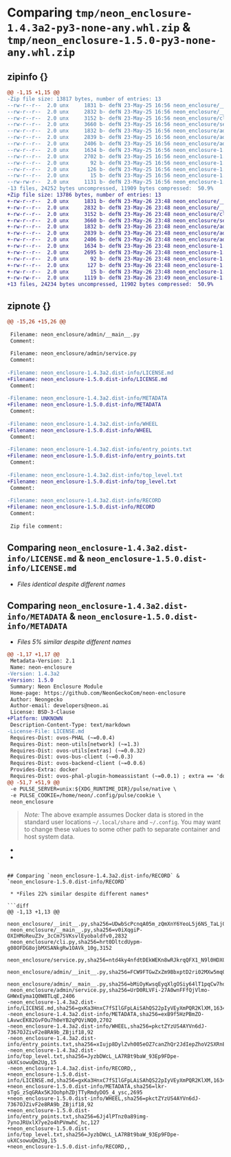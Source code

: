 # Comparing `tmp/neon_enclosure-1.4.3a2-py3-none-any.whl.zip` & `tmp/neon_enclosure-1.5.0-py3-none-any.whl.zip`

## zipinfo {}

```diff
@@ -1,15 +1,15 @@
-Zip file size: 13817 bytes, number of entries: 13
--rw-r--r--  2.0 unx     1831 b- defN 23-May-25 16:56 neon_enclosure/__init__.py
--rw-r--r--  2.0 unx     2832 b- defN 23-May-25 16:56 neon_enclosure/__main__.py
--rw-r--r--  2.0 unx     3152 b- defN 23-May-25 16:56 neon_enclosure/cli.py
--rw-r--r--  2.0 unx     3660 b- defN 23-May-25 16:56 neon_enclosure/service.py
--rw-r--r--  2.0 unx     1832 b- defN 23-May-25 16:56 neon_enclosure/admin/__init__.py
--rw-r--r--  2.0 unx     2839 b- defN 23-May-25 16:56 neon_enclosure/admin/__main__.py
--rw-r--r--  2.0 unx     2406 b- defN 23-May-25 16:56 neon_enclosure/admin/service.py
--rw-r--r--  2.0 unx     1634 b- defN 23-May-25 16:56 neon_enclosure-1.4.3a2.dist-info/LICENSE.md
--rw-r--r--  2.0 unx     2702 b- defN 23-May-25 16:56 neon_enclosure-1.4.3a2.dist-info/METADATA
--rw-r--r--  2.0 unx       92 b- defN 23-May-25 16:56 neon_enclosure-1.4.3a2.dist-info/WHEEL
--rw-r--r--  2.0 unx      126 b- defN 23-May-25 16:56 neon_enclosure-1.4.3a2.dist-info/entry_points.txt
--rw-r--r--  2.0 unx       15 b- defN 23-May-25 16:56 neon_enclosure-1.4.3a2.dist-info/top_level.txt
--rw-rw-r--  2.0 unx     1131 b- defN 23-May-25 16:56 neon_enclosure-1.4.3a2.dist-info/RECORD
-13 files, 24252 bytes uncompressed, 11909 bytes compressed:  50.9%
+Zip file size: 13786 bytes, number of entries: 13
+-rw-r--r--  2.0 unx     1831 b- defN 23-May-26 23:48 neon_enclosure/__init__.py
+-rw-r--r--  2.0 unx     2832 b- defN 23-May-26 23:48 neon_enclosure/__main__.py
+-rw-r--r--  2.0 unx     3152 b- defN 23-May-26 23:48 neon_enclosure/cli.py
+-rw-r--r--  2.0 unx     3660 b- defN 23-May-26 23:48 neon_enclosure/service.py
+-rw-r--r--  2.0 unx     1832 b- defN 23-May-26 23:48 neon_enclosure/admin/__init__.py
+-rw-r--r--  2.0 unx     2839 b- defN 23-May-26 23:48 neon_enclosure/admin/__main__.py
+-rw-r--r--  2.0 unx     2406 b- defN 23-May-26 23:48 neon_enclosure/admin/service.py
+-rw-r--r--  2.0 unx     1634 b- defN 23-May-26 23:48 neon_enclosure-1.5.0.dist-info/LICENSE.md
+-rw-r--r--  2.0 unx     2695 b- defN 23-May-26 23:48 neon_enclosure-1.5.0.dist-info/METADATA
+-rw-r--r--  2.0 unx       92 b- defN 23-May-26 23:48 neon_enclosure-1.5.0.dist-info/WHEEL
+-rw-r--r--  2.0 unx      127 b- defN 23-May-26 23:48 neon_enclosure-1.5.0.dist-info/entry_points.txt
+-rw-r--r--  2.0 unx       15 b- defN 23-May-26 23:48 neon_enclosure-1.5.0.dist-info/top_level.txt
+-rw-rw-r--  2.0 unx     1119 b- defN 23-May-26 23:49 neon_enclosure-1.5.0.dist-info/RECORD
+13 files, 24234 bytes uncompressed, 11902 bytes compressed:  50.9%
```

## zipnote {}

```diff
@@ -15,26 +15,26 @@
 
 Filename: neon_enclosure/admin/__main__.py
 Comment: 
 
 Filename: neon_enclosure/admin/service.py
 Comment: 
 
-Filename: neon_enclosure-1.4.3a2.dist-info/LICENSE.md
+Filename: neon_enclosure-1.5.0.dist-info/LICENSE.md
 Comment: 
 
-Filename: neon_enclosure-1.4.3a2.dist-info/METADATA
+Filename: neon_enclosure-1.5.0.dist-info/METADATA
 Comment: 
 
-Filename: neon_enclosure-1.4.3a2.dist-info/WHEEL
+Filename: neon_enclosure-1.5.0.dist-info/WHEEL
 Comment: 
 
-Filename: neon_enclosure-1.4.3a2.dist-info/entry_points.txt
+Filename: neon_enclosure-1.5.0.dist-info/entry_points.txt
 Comment: 
 
-Filename: neon_enclosure-1.4.3a2.dist-info/top_level.txt
+Filename: neon_enclosure-1.5.0.dist-info/top_level.txt
 Comment: 
 
-Filename: neon_enclosure-1.4.3a2.dist-info/RECORD
+Filename: neon_enclosure-1.5.0.dist-info/RECORD
 Comment: 
 
 Zip file comment:
```

## Comparing `neon_enclosure-1.4.3a2.dist-info/LICENSE.md` & `neon_enclosure-1.5.0.dist-info/LICENSE.md`

 * *Files identical despite different names*

## Comparing `neon_enclosure-1.4.3a2.dist-info/METADATA` & `neon_enclosure-1.5.0.dist-info/METADATA`

 * *Files 5% similar despite different names*

```diff
@@ -1,17 +1,17 @@
 Metadata-Version: 2.1
 Name: neon-enclosure
-Version: 1.4.3a2
+Version: 1.5.0
 Summary: Neon Enclosure Module
 Home-page: https://github.com/NeonGeckoCom/neon-enclosure
 Author: Neongecko
 Author-email: developers@neon.ai
 License: BSD-3-Clause
+Platform: UNKNOWN
 Description-Content-Type: text/markdown
-License-File: LICENSE.md
 Requires-Dist: ovos-PHAL (~=0.0.4)
 Requires-Dist: neon-utils[network] (~=1.3)
 Requires-Dist: ovos-utils[extras] (~=0.0.32)
 Requires-Dist: ovos-bus-client (~=0.0.3)
 Requires-Dist: ovos-backend-client (~=0.0.6)
 Provides-Extra: docker
 Requires-Dist: ovos-phal-plugin-homeassistant (~=0.0.1) ; extra == 'docker'
@@ -51,7 +51,9 @@
 -e PULSE_SERVER=unix:${XDG_RUNTIME_DIR}/pulse/native \
 -e PULSE_COOKIE=/home/neon/.config/pulse/cookie \
 neon_enclosure
 ```
 
 >*Note:* The above example assumes Docker data is stored in the standard user locations `~/.local/share` and `~/.config`.
 > You may want to change these values to some other path to separate container and host system data.
+
+
```

## Comparing `neon_enclosure-1.4.3a2.dist-info/RECORD` & `neon_enclosure-1.5.0.dist-info/RECORD`

 * *Files 22% similar despite different names*

```diff
@@ -1,13 +1,13 @@
 neon_enclosure/__init__.py,sha256=UDwbScPcnqA05m_zQmXnY6YeoL5j6NS_TaLj0mQdU_8,1831
 neon_enclosure/__main__.py,sha256=v0iXqgiP-OXIHMoReuZ3v_3cCm7SVKsvlEyobaldfv0,2832
 neon_enclosure/cli.py,sha256=hrt0DltcdUypm-g08OFDG8ojbMXSANkgRw1OAVk_10g,3152
 neon_enclosure/service.py,sha256=ntd4ky4nfdtDEkWEKn8wRJkrqQFX1_N9l0HDXQwDcfI,3660
 neon_enclosure/admin/__init__.py,sha256=FCW9FTGwZxZm9BbxptD2ri02MXw5mq0YtuIfJ0Rm0SA,1832
 neon_enclosure/admin/__main__.py,sha256=bMiOyKwsqEyqXlgOSiy64lT1pqCw7hq5pvrTUXGVZdE,2839
 neon_enclosure/admin/service.py,sha256=UrD0RLVFi-27A0wnFFfQjVlmo-GHWxEyma1Q0W8TLqE,2406
-neon_enclosure-1.4.3a2.dist-info/LICENSE.md,sha256=gxKa3HnxC7fSIlGFpLAiSAhQS22pIyVEyXmPQR2KlXM,1634
-neon_enclosure-1.4.3a2.dist-info/METADATA,sha256=exB9f5HzPBmZO-LAvwcEK82GvFOu7h0eYB2qPQViNQ0,2702
-neon_enclosure-1.4.3a2.dist-info/WHEEL,sha256=pkctZYzUS4AYVn6dJ-7367OJZivF2e8RA9b_ZBjif18,92
-neon_enclosure-1.4.3a2.dist-info/entry_points.txt,sha256=xIujp8DylZvh005eOZ7canZhQr2JdIepZhoV2SXRnEI,126
-neon_enclosure-1.4.3a2.dist-info/top_level.txt,sha256=JyzbDWcL_LA7RBt9baW_93Ep9FDpe-ukXCsowuQm2Ug,15
-neon_enclosure-1.4.3a2.dist-info/RECORD,,
+neon_enclosure-1.5.0.dist-info/LICENSE.md,sha256=gxKa3HnxC7fSIlGFpLAiSAhQS22pIyVEyXmPQR2KlXM,1634
+neon_enclosure-1.5.0.dist-info/METADATA,sha256=lkr-sTgG_zSqGRAx5KJOohphZDjTTyRmdyDO5_4_ysc,2695
+neon_enclosure-1.5.0.dist-info/WHEEL,sha256=pkctZYzUS4AYVn6dJ-7367OJZivF2e8RA9b_ZBjif18,92
+neon_enclosure-1.5.0.dist-info/entry_points.txt,sha256=6Jj4lPTnz0a89img-7ynoJRUxlX7ye2o4hPVmwhC_hc,127
+neon_enclosure-1.5.0.dist-info/top_level.txt,sha256=JyzbDWcL_LA7RBt9baW_93Ep9FDpe-ukXCsowuQm2Ug,15
+neon_enclosure-1.5.0.dist-info/RECORD,,
```

